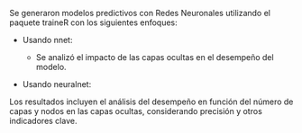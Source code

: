 Se generaron modelos predictivos con Redes Neuronales utilizando el paquete traineR con los siguientes enfoques:

- Usando nnet:
  
  - Se analizó el impacto de las capas ocultas en el desempeño del modelo.

- Usando neuralnet:

Los resultados incluyen el análisis del desempeño en función del número de capas y nodos en las capas ocultas, considerando precisión y otros indicadores clave.
